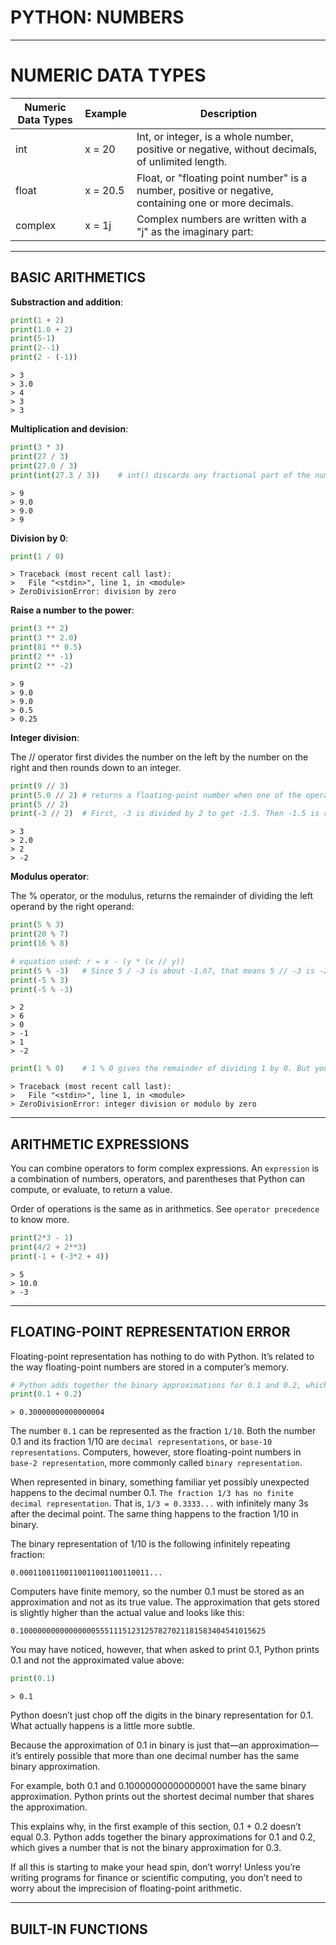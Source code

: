 # PYTHON: NUMBERS


---


# NUMERIC DATA TYPES

| Numeric Data Types | Example  | Description                                                                                           |
|--------------------|----------|-------------------------------------------------------------------------------------------------------|
| int                | x = 20   | Int, or integer, is a whole number, positive or negative, without decimals, of unlimited length.      |
| float              | x = 20.5 | Float, or "floating point number" is a number, positive or negative, containing one or more decimals. |
| complex            | x = 1j   | Complex numbers are written with a "j" as the imaginary part:                                         |


---


## BASIC ARITHMETICS

**Substraction and addition**:
```python
print(1 + 2)
print(1.0 + 2)
print(5-1)
print(2--1)
print(2 - (-1))
```
```
> 3
> 3.0
> 4
> 3
> 3
```


**Multiplication and devision**:
```python
print(3 * 3)
print(27 / 3)
print(27.0 / 3)
print(int(27.3 / 3))    # int() discards any fractional part of the number
```
```
> 9
> 9.0
> 9.0
> 9
```


**Division by 0**:
```python
print(1 / 0)
```
```
> Traceback (most recent call last):
>   File "<stdin>", line 1, in <module>
> ZeroDivisionError: division by zero
```


**Raise a number to the power**:
```python
print(3 ** 2)
print(3 ** 2.0)
print(81 ** 0.5)
print(2 ** -1)
print(2 ** -2)
```
```
> 9
> 9.0
> 9.0
> 0.5
> 0.25
```


**Integer division**:

The // operator first divides the number on the left by the number on the right and then rounds down to an integer.

```python
print(9 // 3)
print(5.0 // 2) # returns a floating-point number when one of the operands is a float.
print(5 // 2)
print(-3 // 2)  # First, -3 is divided by 2 to get -1.5. Then -1.5 is rounded down to -2.
```
```
> 3
> 2.0
> 2
> -2
```

**Modulus operator**:

The % operator, or the modulus, returns the remainder of dividing the left operand by the right operand:

```python
print(5 % 3)
print(20 % 7)
print(16 % 8)

# equation used: r = x - (y * (x // y))
print(5 % -3)   # Since 5 / -3 is about -1.67, that means 5 // -3 is -2. Now Python multiplies that by -3 to get 6. Finally, Python subtracts 6 from 5 to get -1.
print(-5 % 3)
print(-5 % -3)
```
```
> 2
> 6
> 0
> -1
> 1
> -2
```

```python
print(1 % 0)    # 1 % 0 gives the remainder of dividing 1 by 0. But you can’t divide 1 by 0
```
```
> Traceback (most recent call last):
>   File "<stdin>", line 1, in <module>
> ZeroDivisionError: integer division or modulo by zero
```


---


## ARITHMETIC EXPRESSIONS

You can combine operators to form complex expressions. An `expression` is a combination of numbers, operators, and parentheses that Python can compute, or evaluate, to return a value.

Order of operations is the same as in arithmetics.
See `operator precedence` to know more.

```python
print(2*3 - 1)
print(4/2 + 2**3)
print(-1 + (-3*2 + 4))
```
```
> 5
> 10.0
> -3
```


---


## FLOATING-POINT REPRESENTATION ERROR

Floating-point representation has nothing to do with Python. It’s related to the way floating-point numbers are stored in a computer’s memory.

```python
# Python adds together the binary approximations for 0.1 and 0.2, which gives a number that is not the binary approximation for 0.3.
print(0.1 + 0.2)
```
```
> 0.30000000000000004   
```

The number `0.1` can be represented as the fraction `1/10`. Both the number 0.1 and its fraction 1/10 are `decimal representations`, or `base-10 representations`. Computers, however, store floating-point numbers in `base-2 representation`, more commonly called `binary representation`.

When represented in binary, something familiar yet possibly unexpected happens to the decimal number 0.1. `The fraction 1/3 has no finite decimal representation`. That is, `1/3 = 0.3333...` with infinitely many 3s after the decimal point. The same thing happens to the fraction 1/10 in binary.

The binary representation of 1/10 is the following infinitely repeating fraction:

```
0.00011001100110011001100110011...
```

Computers have finite memory, so the number 0.1 must be stored as an approximation and not as its true value. The approximation that gets stored is slightly higher than the actual value and looks like this:

```
0.1000000000000000055511151231257827021181583404541015625
```

You may have noticed, however, that when asked to print 0.1, Python prints 0.1 and not the approximated value above:

```python
print(0.1)
```
```
> 0.1
```

Python doesn’t just chop off the digits in the binary representation for 0.1. What actually happens is a little more subtle.

Because the approximation of 0.1 in binary is just that—an approximation—it’s entirely possible that more than one decimal number has the same binary approximation.

For example, both 0.1 and 0.10000000000000001 have the same binary approximation. Python prints out the shortest decimal number that shares the approximation.

This explains why, in the first example of this section, 0.1 + 0.2 doesn’t equal 0.3. Python adds together the binary approximations for 0.1 and 0.2, which gives a number that is not the binary approximation for 0.3.

If all this is starting to make your head spin, don’t worry! Unless you’re writing programs for finance or scientific computing, you don’t need to worry about the imprecision of floating-point arithmetic.


---


## BUILT-IN FUNCTIONS


